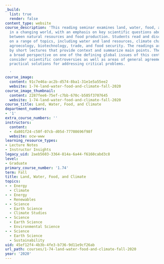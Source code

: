 ```yaml
---
_build:
  list: true
  render: false
content_type: website
course_description: 'This reading seminar examines land, water, food, and climate
  in a changing world, with an emphasis on key scientific questions about the connections
  between natural resources and food production. Students read and discuss papers
  on a range of topics, including water and land resources, climate change, demography,
  agroecology, biotechnology, trade, and food security. The readings are supplemented
  by short lectures that provide context and summarize main points. The seminar provides
  a broad perspective on one of the defining global issues of this century. Students
  consider scientific controversies as well as areas of general agreement and examine
  practical solutions for addressing critical problems.

  '
course_image:
  content: 91c7e46a-ac2b-d574-8ba1-31e1e5a55ee2
  website: 1-74-land-water-food-and-climate-fall-2020
course_image_thumbnail:
  content: 2287fee6-75ef-c7bb-670c-b585f3707645
  website: 1-74-land-water-food-and-climate-fall-2020
course_title: Land, Water, Food, and Climate
department_numbers:
- '1'
extra_course_numbers: ''
instructors:
  content:
  - da801f24-c50f-07cb-d05d-77708696f98f
  website: ocw-www
learning_resource_types:
- Lecture Notes
- Instructor Insights
legacy_uid: 2aeb5603-3364-814a-6a44-f6160cabd3c8
level:
- Graduate
primary_course_number: '1.74'
term: Fall
title: Land, Water, Food, and Climate
topics:
- - Energy
  - Climate
- - Energy
  - Renewables
- - Science
  - Earth Science
  - Climate Studies
- - Science
  - Earth Science
  - Environmental Science
- - Science
  - Earth Science
  - Sustainability
uid: 45ef12f4-4b3b-4fe3-b736-9d11e9cf26ab
url_path: courses/1-74-land-water-food-and-climate-fall-2020
year: '2020'
---
```

